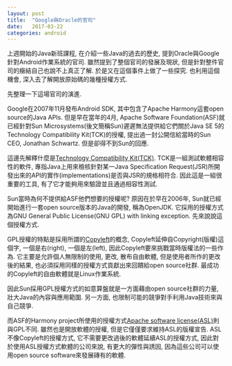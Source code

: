 ```yaml
---
layout: post
title:  "Google與Oracle的官司"
date:   2017-03-22
categories: android
---
```


上週開始的Java新班課程, 在介紹一些Java的過去的歷史, 提到Oracle與Google針對Android作業系統的官司.
雖然提到了整個官司的發展及現狀, 但是針對整件官司的癥結自己也說不上真正了解. 於是又在這個事件上做了一些探究.
也利用這個機會, 深入去了解開放原始碼的幾種授權方式. 

先整理一下這場官司的演進.

Google在2007年11月發布Android SDK, 其中包含了Apache Harmony這套open source的Java APIs. 但是早在當年的4月, Apache Software Foundation(ASF)就已經針對Sun Microsystems(後文簡稱Sun)遲遲無法提供給它們關於Java SE 5的Technology Compatibility Kit(TCK)的授權, 提出過一封公開信給當時的Sun CEO, Jonathan Schwartz. 但是卻得不到Sun的回應. 

這邊先解釋什麼是[Technology Compatibility Kit(TCK)](https://en.wikipedia.org/wiki/Technology_Compatibility_Kit). TCK是一組測試軟體相容性的軟件, 專指Java上用來檢核針對某一Java Specification Request(JSR)所開發出來的API的實作(implementations)是否與JSR的規格相符合. 因此這是一組很重要的工具, 有了它才能夠用來驗證並且通過相容性測試. 

Sun當時為何不提供給ASF他們想要的授權呢? 原因在於早在2006年, Sun就已經開始進行一套open source版本的Java的開發, 稱為OpenJDK. 它採用的授權方式為GNU General Public License(GNU GPL) with linking exception. 先來說說這個授權方式.

GPL授權的特點是採用所謂的[Copyleft](https://zh.wikipedia.org/wiki/Copyleft)的概念, Copyleft延伸自Copyright(版權)這個字, 一個是右(right), 一個是左(left), 因此Copyleft要來挑戰當時版權法的一些作為. 它主要是允許個人無限制的使用, 更改, 散布自由軟體, 但是使用者所作的更改後的結果, 也必須採用同樣的授權方式貢獻出來回饋給open source社群. 最成功的Copyleft的自由軟體就是Linux作業系統.

因此Sun採用GPL授權方式的如意算盤就是一方面藉由open source社群的力量, 壯大Java的內容與應用範圍. 另一方面, 也限制可能的競爭對手利用Java技術來與自己競爭.

而ASF的Harmony project所使用的授權方式[Apache software license(ASL)](https://en.wikipedia.org/wiki/Apache_License)則與GPL不同. 雖然也是開放軟體的授權, 但是它僅僅要求維持ASL的版權宣告. ASL不像Copyleft的授權方式, 它不需要更改過後的軟體延續ASL的授權方式, 因此對於使用ASL授權方式軟體的公司來說, 有更大的彈性與誘因, 因為這些公司可以使用open source software來發展磚有的軟體. 
